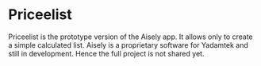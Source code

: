# Priceelist
 Priceelist is the prototype version of the Aisely app. It allows only to create a simple calculated list.  Aisely is a proprietary software for Yadamtek and still in development. Hence the full project is not shared yet.

